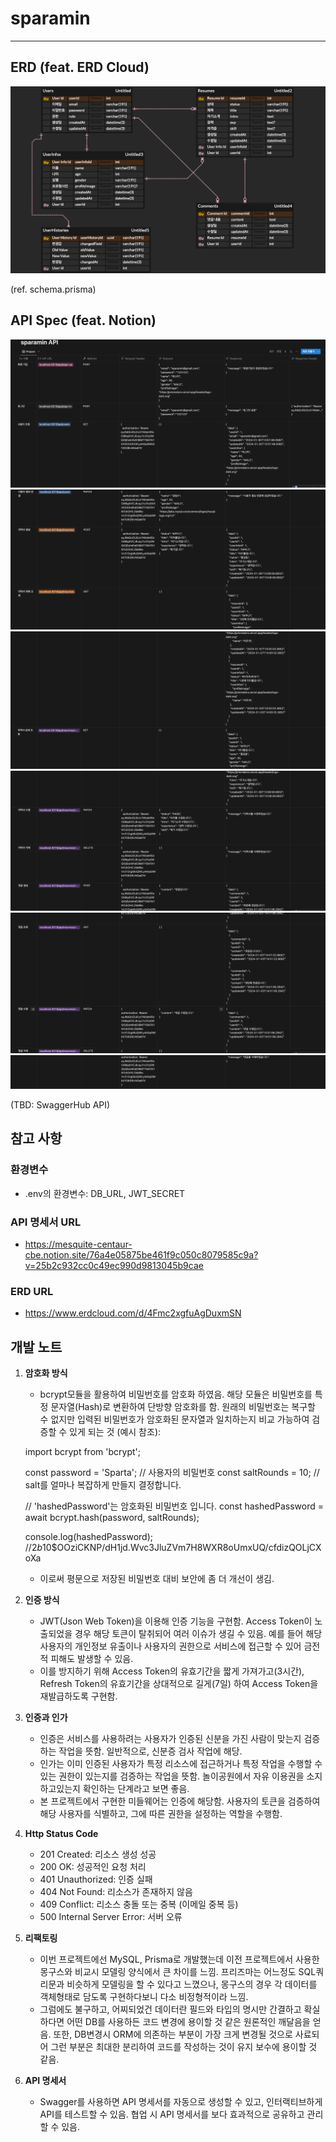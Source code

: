 # sparamin

---

## ERD (feat. ERD Cloud)

![Alt text](README_src/ERD_sparamin.png)

(ref. schema.prisma)

## API Spec (feat. Notion)

![Alt text](README_src/api1.png)
![Alt text](README_src/api2.png)
![Alt text](README_src/api3.png)
![Alt text](README_src/api4.png)
![Alt text](README_src/api5.png)
![Alt text](README_src/api6.png)

(TBD: SwaggerHub API)

## 참고 사항

### 환경변수

- .env의 환경변수: DB_URL, JWT_SECRET

### API 명세서 URL

- https://mesquite-centaur-cbe.notion.site/76a4e05875be461f9c050c8079585c9a?v=25b2c932cc0c49ec990d9813045b9cae

### ERD URL

- https://www.erdcloud.com/d/4Fmc2xgfuAgDuxmSN

## 개발 노트

1. **암호화 방식**

   - bcrypt모듈을 활용하여 비밀번호를 암호화 하였음. 해당 모듈은 비밀번호를 특정 문자열(Hash)로 변환하여 단방향 암호화를 함. 원래의 비밀번호는 복구할 수 없지만 입력된 비밀번호가 암호화된 문자열과 일치하는지 비교 가능하여 검증할 수 있게 되는 것 (예시 참조):

   import bcrypt from 'bcrypt';

   const password = 'Sparta'; // 사용자의 비밀번호
   const saltRounds = 10; // salt를 얼마나 복잡하게 만들지 결정합니다.

   // 'hashedPassword'는 암호화된 비밀번호 입니다.
   const hashedPassword = await bcrypt.hash(password, saltRounds);

   console.log(hashedPassword);
   //$2b$10$OOziCKNP/dH1jd.Wvc3JluZVm7H8WXR8oUmxUQ/cfdizQOLjCXoXa

   - 이로써 평문으로 저장된 비밀번호 대비 보안에 좀 더 개선이 생김.

2. **인증 방식**

   - JWT(Json Web Token)을 이용해 인증 기능을 구현함. Access Token이 노출되었을 경우 해당 토큰이 탈취되어 여러 이슈가 생길 수 있음. 예를 들어 해당 사용자의 개인정보 유출이나 사용자의 권한으로 서비스에 접근할 수 있어 금전적 피해도 발생할 수 있음.
   - 이를 방지하기 위해 Access Token의 유효기간을 짧게 가져가고(3시간), Refresh Token의 유효기간을 상대적으로 길게(7일) 하여 Access Token을 재발급하도록 구현함.

3. **인증과 인가**

   - 인증은 서비스를 사용하려는 사용자가 인증된 신분을 가진 사람이 맞는지 검증하는 작업을 뜻함. 일반적으로, 신분증 검사 작업에 해당.
   - 인가는 이미 인증된 사용자가 특정 리소스에 접근하거나 특정 작업을 수행할 수 있는 권한이 있는지를 검증하는 작업을 뜻함. 놀이공원에서 자유 이용권을 소지하고있는지 확인하는 단계라고 보면 좋음.
   - 본 프로젝트에서 구현한 미들웨어는 인증에 해당함. 사용자의 토큰을 검증하여 해당 사용자를 식별하고, 그에 따른 권한을 설정하는 역할을 수행함.

4. **Http Status Code**

   - 201 Created: 리소스 생성 성공
   - 200 OK: 성공적인 요청 처리
   - 401 Unauthorized: 인증 실패
   - 404 Not Found: 리소스가 존재하지 않음
   - 409 Conflict: 리소스 충돌 또는 중복 (이메일 중복 등)
   - 500 Internal Server Error: 서버 오류

5. **리팩토링**

   - 이번 프로젝트에선 MySQL, Prisma로 개발했는데 이전 프로젝트에서 사용한 몽구스와 비교시 모델링 양식에서 큰 차이를 느낌. 프리즈마는 어느정도 SQL쿼리문과 비슷하게 모델링을 할 수 있다고 느꼈으나, 몽구스의 경우 각 데이터를 객체형태로 담도록 구현하다보니 다소 비정형적이라 느낌.
   - 그럼에도 불구하고, 어찌되었건 데이터란 필드와 타입의 명시만 간결하고 확실하다면 어떤 DB를 사용하든 코드 변경에 용이할 것 같은 원론적인 깨달음을 얻음. 또한, DB변경시 ORM에 의존하는 부분이 가장 크게 변경될 것으로 사료되어 그런 부분은 최대한 분리하여 코드를 작성하는 것이 유지 보수에 용이할 것 같음.

6. **API 명세서**
   - Swagger를 사용하면 API 명세서를 자동으로 생성할 수 있고, 인터랙티브하게 API를 테스트할 수 있음. 협업 시 API 명세서를 보다 효과적으로 공유하고 관리할 수 있음.
